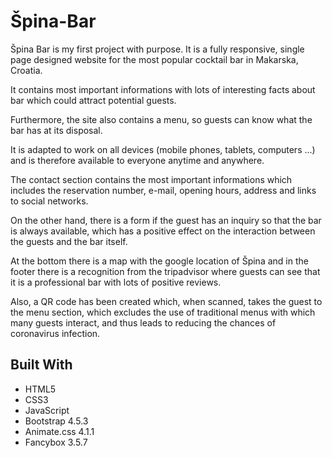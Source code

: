 # Špina-Bar

Špina Bar is my first project with purpose. It is a fully responsive, single page designed website for the most popular cocktail bar in Makarska, Croatia.

It contains most important informations with lots of interesting facts about bar which could attract potential guests.

Furthermore, the site also contains a menu, so guests can know what the bar has at its disposal.

It is adapted to work on all devices (mobile phones, tablets, computers ...) and is therefore available to everyone anytime and anywhere.

The contact section contains the most important informations which includes the reservation number, e-mail, opening hours, address and
links to social networks.

On the other hand, there is a form if the guest has an inquiry so that the bar is always available, which has a positive effect on the interaction between the guests and the bar itself.

At the bottom there is a map with the google location of Špina and in the footer there is a recognition from the tripadvisor where guests can see that it is a professional bar with lots of positive reviews.

Also, a QR code has been created which, when scanned, takes the guest to the menu section, which excludes the use of traditional menus with which many guests interact, and thus leads to reducing the chances of coronavirus infection.


## Built With
- HTML5
- CSS3
- JavaScript
- Bootstrap 4.5.3
- Animate.css 4.1.1
- Fancybox 3.5.7
